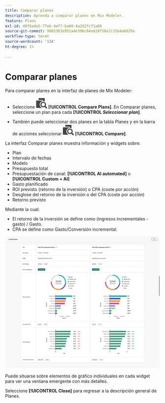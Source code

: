 ```yaml
---
title: Comparar planes
description: Aprenda a comparar planes en Mix Modeler.
feature: Plans
exl-id: 40f6ade5-77eb-4ef7-ba60-4a2d2fcf1a60
source-git-commit: 9085363e951a4e306c64ad28f56e2c15b4a6029a
workflow-type: tm+mt
source-wordcount: '134'
ht-degree: 1%

---
```


# Comparar planes

Para comparar planes en la interfaz de planes de Mix Modeler:

* Seleccione ![Comparar](/help/assets//icons/Compare.svg) **[!UICONTROL Compare Plans]**. En Comparar planes, seleccione un plan para cada **[!UICONTROL _Seleccionar plan_]**.

* También puede seleccionar dos planes en la tabla Planes y en la barra de acciones seleccionar ![Comparar](/help/assets//icons/Compare.svg) **[!UICONTROL Compare]**.

La interfaz Comparar planes muestra información y widgets sobre:

* Plan
* Intervalo de fechas
* Modelo
* Presupuesto total
* Presupuestación de canal: **[!UICONTROL AI automated]** o **[!UICONTROL Custom + AI]**
* Gasto planificado
* ROI previsto (retorno de la inversión) o CPA (coste por acción)
* Desglose del retorno de la inversión o del CPA (coste por acción)
* Retorno previsto

Mediante la cual:

* El retorno de la inversión se define como (ingresos incrementales - gasto) / Gasto.
* CPA se define como Gasto/Conversión incremental.


![Comparar planes](/help/assets//compare-plans.png)

Puede situarse sobre elementos de gráfico individuales en cada widget para ver una ventana emergente con más detalles.

Seleccione **[!UICONTROL Close]** para regresar a la descripción general de Planes.
